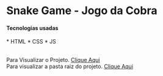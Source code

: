 # Snake Game - Jogo da Cobra

<h4> Tecnologias usadas </h4>
<p> * HTML
    * CSS
    * JS
</p>
<br>
  Para Visualizar o Projeto. <a href="https://avalosdev.github.io/SnakeGame/">Clique Aqui</a><br>
 Para visualizar a pasta raiz do projeto. <a href="https://github.com/avalosdev/SnakeGame/tree/master">Clique Aqui</a>
<br>
